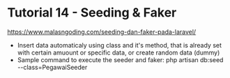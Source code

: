 # Tutorial 14 - Seeding & Faker
https://www.malasngoding.com/seeding-dan-faker-pada-laravel/

 - Insert data automaticaly using class and it's method, that is already set with certain amuount or specific data, or create random data (dummy)
 - Sample command to execute the seeder and faker:
   php artisan db:seed --class=PegawaiSeeder
